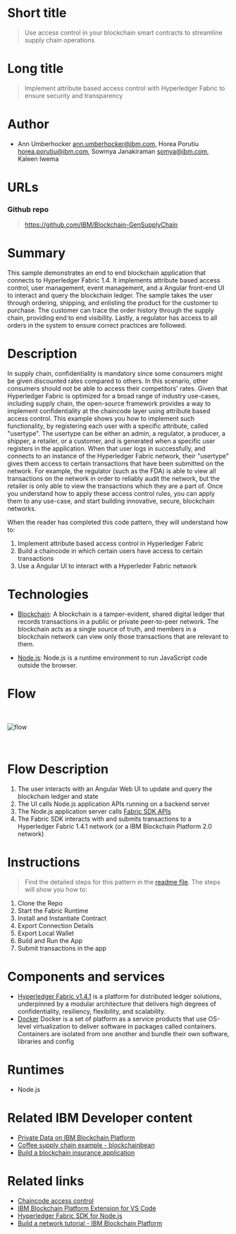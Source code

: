 # Short title

> Use access control in your blockchain smart contracts to streamline supply chain operations

# Long title

> Implement attribute based access control with Hyperledger Fabric to ensure security 
and transparency 

# Author

* Ann Umberhocker <ann.umberhocker@ibm.com>, Horea Porutiu <horea.porutiu@ibm.com>, Sowmya Janakiraman <somya@ibm.com>, Kaleen Iwema

# URLs

### Github repo

> https://github.com/IBM/Blockchain-GenSupplyChain


# Summary

This sample demonstrates an end to end blockchain application that connects to Hyperledger Fabric 1.4. It implements attribute based access control, user management,
event management, and a Angular front-end UI to interact and query the blockchain ledger. The 
sample takes the user through ordering, shipping, and enlisting the product for the customer to 
purchase. The customer can trace the order history through the supply chain, providing 
end to end visibility. Lastly, a regulator has access to all orders in the system to ensure 
correct practices are followed. 

# Description

In supply chain, confidentiality is mandatory since some consumers might be given 
discounted rates compared to others. In this scenario, other consumers should not be able to access 
their competitors' rates. Given that Hyperledger Fabric is optimized for a broad range of 
industry use-cases, including supply chain, the open-source framework provides a way to implement 
confidentiality at the chaincode layer using attribute based access control. This example shows you 
how to implement such functionality, by registering each user with a specific attribute, called "usertype".
The usertype can be either an admin, a regulator, a producer, a shipper, a retailer, or a 
customer, and is generated when a specific user registers in the application. When that user logs in
successfully, and connects to an instance of the Hyperledger Fabric network, their "usertype" gives them access to certain transactions that have been submitted on the network. For example,
the regulator (such as the FDA) is able to view all transactions on the network in order to reliably audit
the network, but the retailer is only able to view the transactions which they are a part of. Once you
understand how to apply these access control rules, you can apply them to any use-case, and 
start building innovative, secure, blockchain networks. 

When the reader has completed this code pattern, they will understand how to:

1. Implement attribute based access control in Hyperledger Fabric
2. Build a chaincode in which certain users have access to certain transactions
4. Use a Angular UI to interact with a Hyperleder Fabric network

# Technologies

* [Blockchain](https://developer.ibm.com/technologies/blockchain/): A blockchain is a tamper-evident, shared digital ledger that records transactions in a public or private peer-to-peer network. The blockchain acts as a single source of truth, and members in a blockchain network can view only those transactions that are relevant to them.

* [Node.js](https://developer.ibm.com/technologies/node-js/): Node.js is a runtime environment to run JavaScript code outside the browser.

# Flow

<br>
<p align="center">

![flow](https://github.ibm.com/customer-success/Blockchain-GenSupplyChain/blob/master/images/GenericAppFlow.png)

</p>
<br>

# Flow Description
1. The user interacts with an Angular Web UI to update and query the blockchain ledger and state
2. The UI calls Node.js application APIs running on a backend server
3. The Node.js application server calls [Fabric SDK APIs](https://hyperledger.github.io/fabric-sdk-node/) 
4. The Fabric SDK interacts with and submits transactions to a Hyperledger Fabric 1.4.1 network (or a IBM Blockchain Platform 2.0 network)

# Instructions

> Find the detailed steps for this pattern in the [readme file](https://github.ibm.com/customer-success/Blockchain-GenSupplyChain/blob/master/README.md). The steps will show you how to:

1. Clone the Repo
2. Start the Fabric Runtime
3. Install and Instantiate Contract
4. Export Connection Details
5. Export Local Wallet
6. Build and Run the App
7. Submit transactions in the app

# Components and services

+ [Hyperledger Fabric v1.4.1](https://hyperledger-fabric.readthedocs.io) is a platform for distributed ledger solutions, underpinned by a modular architecture that delivers high degrees of confidentiality, resiliency, flexibility, and scalability.
+ [Docker](https://www.docker.com/) Docker is a set of platform as a service products that use OS-level virtualization to deliver software in packages called containers. Containers are isolated from one another and bundle their own software, libraries and config

# Runtimes

* Node.js

# Related IBM Developer content
* [Private Data on IBM Blockchain Platform](https://github.com/IBM/private-data-collections-on-fabric)
* [Coffee supply chain example - blockchainbean](https://github.com/IBM/blockchainbean2)
* [Build a blockchain insurance application](https://github.com/IBM/build-blockchain-insurance-app)

# Related links
* [Chaincode access control](https://hyperledger-fabric.readthedocs.io/en/release-2.0/chaincode4ade.html#chaincode-access-control)
* [IBM Blockchain Platform Extension for VS Code](https://marketplace.visualstudio.com/items?itemName=IBMBlockchain.ibm-blockchain-platform)
* [Hyperledger Fabric SDK for Node.js](https://hyperledger.github.io/fabric-sdk-node/release-1.4/index.html)
* [Build a network tutorial - IBM Blockchain Platform](https://cloud.ibm.com/docs/services/blockchain/howto?topic=blockchain-ibp-console-build-network#ibp-console-build-network)



